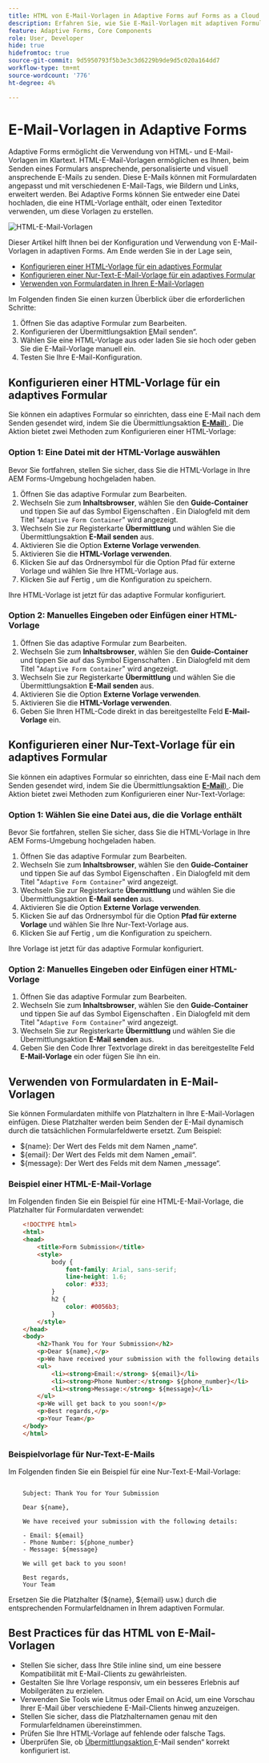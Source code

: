```yaml
---
title: HTML von E-Mail-Vorlagen in Adaptive Forms auf Forms as a Cloud Service
description: Erfahren Sie, wie Sie E-Mail-Vorlagen mit adaptiven Formularen verwenden.
feature: Adaptive Forms, Core Components
role: User, Developer
hide: true
hidefromtoc: true
source-git-commit: 9d5950793f5b3e3c3d6229b9de9d5c020a164dd7
workflow-type: tm+mt
source-wordcount: '776'
ht-degree: 4%

---
```


# E-Mail-Vorlagen in Adaptive Forms

Adaptive Forms ermöglicht die Verwendung von HTML- und E-Mail-Vorlagen im Klartext. HTML-E-Mail-Vorlagen ermöglichen es Ihnen, beim Senden eines Formulars ansprechende, personalisierte und visuell ansprechende E-Mails zu senden. Diese E-Mails können mit Formulardaten angepasst und mit verschiedenen E-Mail-Tags, wie Bildern und Links, erweitert werden. Bei Adaptive Forms können Sie entweder eine Datei hochladen, die eine HTML-Vorlage enthält, oder einen Texteditor verwenden, um diese Vorlagen zu erstellen.

![HTML-E-Mail-Vorlagen](/help/forms/assets/html-email.png)

Dieser Artikel hilft Ihnen bei der Konfiguration und Verwendung von E-Mail-Vorlagen in adaptiven Forms. Am Ende werden Sie in der Lage sein,

* [Konfigurieren einer HTML-Vorlage für ein adaptives Formular](#configure-an-html-template-for-an-adaptive-form)
* [Konfigurieren einer Nur-Text-E-Mail-Vorlage für ein adaptives Formular](#configure-a-plain-text-template-for-an-adaptive-form)
* [Verwenden von Formulardaten in Ihren E-Mail-Vorlagen](#use-form-data-in-your-email-templates)


Im Folgenden finden Sie einen kurzen Überblick über die erforderlichen Schritte:

1. Öffnen Sie das adaptive Formular zum Bearbeiten.
1. Konfigurieren der Übermittlungsaktion [E](/help/forms/configure-submit-action-send-email.md)Mail senden“.
1. Wählen Sie eine HTML-Vorlage aus oder laden Sie sie hoch oder geben Sie die E-Mail-Vorlage manuell ein.
1. Testen Sie Ihre E-Mail-Konfiguration.

## Konfigurieren einer HTML-Vorlage für ein adaptives Formular

Sie können ein adaptives Formular so einrichten, dass eine E-Mail nach dem Senden gesendet wird, indem Sie die Übermittlungsaktion [**E-Mail**) ](/help/forms/configure-submit-action-send-email.md). Die Aktion bietet zwei Methoden zum Konfigurieren einer HTML-Vorlage:

### Option 1: Eine Datei mit der HTML-Vorlage auswählen

Bevor Sie fortfahren, stellen Sie sicher, dass Sie die HTML-Vorlage in Ihre AEM Forms-Umgebung hochgeladen haben.

1. Öffnen Sie das adaptive Formular zum Bearbeiten.
1. Wechseln Sie zum **Inhaltsbrowser**, wählen Sie den **Guide-Container** und tippen Sie auf das Symbol Eigenschaften . Ein Dialogfeld mit dem Titel &quot;`Adaptive Form Container`&quot; wird angezeigt.
1. Wechseln Sie zur Registerkarte **Übermittlung** und wählen Sie die Übermittlungsaktion **E-Mail senden** aus.
1. Aktivieren Sie die Option **Externe Vorlage verwenden**.
1. Aktivieren Sie die **HTML-Vorlage verwenden**.
1. Klicken Sie auf das Ordnersymbol für die Option Pfad für externe Vorlage und wählen Sie Ihre HTML-Vorlage aus.
1. Klicken Sie auf Fertig , um die Konfiguration zu speichern.

Ihre HTML-Vorlage ist jetzt für das adaptive Formular konfiguriert.

### Option 2: Manuelles Eingeben oder Einfügen einer HTML-Vorlage

1. Öffnen Sie das adaptive Formular zum Bearbeiten.
1. Wechseln Sie zum **Inhaltsbrowser**, wählen Sie den **Guide-Container** und tippen Sie auf das Symbol Eigenschaften . Ein Dialogfeld mit dem Titel &quot;`Adaptive Form Container`&quot; wird angezeigt.
1. Wechseln Sie zur Registerkarte **Übermittlung** und wählen Sie die Übermittlungsaktion **E-Mail senden** aus.
1. Aktivieren Sie die Option **Externe Vorlage verwenden**.
1. Aktivieren Sie die **HTML-Vorlage verwenden**.
1. Geben Sie Ihren HTML-Code direkt in das bereitgestellte Feld **E-Mail-Vorlage** ein.


## Konfigurieren einer Nur-Text-Vorlage für ein adaptives Formular

Sie können ein adaptives Formular so einrichten, dass eine E-Mail nach dem Senden gesendet wird, indem Sie die Übermittlungsaktion [**E-Mail**) ](/help/forms/configure-submit-action-send-email.md). Die Aktion bietet zwei Methoden zum Konfigurieren einer Nur-Text-Vorlage:

### Option 1: Wählen Sie eine Datei aus, die die Vorlage enthält

Bevor Sie fortfahren, stellen Sie sicher, dass Sie die HTML-Vorlage in Ihre AEM Forms-Umgebung hochgeladen haben.

1. Öffnen Sie das adaptive Formular zum Bearbeiten.
1. Wechseln Sie zum **Inhaltsbrowser**, wählen Sie den **Guide-Container** und tippen Sie auf das Symbol Eigenschaften . Ein Dialogfeld mit dem Titel &quot;`Adaptive Form Container`&quot; wird angezeigt.
1. Wechseln Sie zur Registerkarte **Übermittlung** und wählen Sie die Übermittlungsaktion **E-Mail senden** aus.
1. Aktivieren Sie die Option **Externe Vorlage verwenden**.
1. Klicken Sie auf das Ordnersymbol für die Option **Pfad für externe Vorlage** und wählen Sie Ihre Nur-Text-Vorlage aus.
1. Klicken Sie auf Fertig , um die Konfiguration zu speichern.

Ihre Vorlage ist jetzt für das adaptive Formular konfiguriert.

### Option 2: Manuelles Eingeben oder Einfügen einer HTML-Vorlage

1. Öffnen Sie das adaptive Formular zum Bearbeiten.
1. Wechseln Sie zum **Inhaltsbrowser**, wählen Sie den **Guide-Container** und tippen Sie auf das Symbol Eigenschaften . Ein Dialogfeld mit dem Titel &quot;`Adaptive Form Container`&quot; wird angezeigt.
1. Wechseln Sie zur Registerkarte **Übermittlung** und wählen Sie die Übermittlungsaktion **E-Mail senden** aus.
1. Geben Sie den Code Ihrer Textvorlage direkt in das bereitgestellte Feld **E-Mail-Vorlage** ein oder fügen Sie ihn ein.

## Verwenden von Formulardaten in E-Mail-Vorlagen

Sie können Formulardaten mithilfe von Platzhaltern in Ihre E-Mail-Vorlagen einfügen. Diese Platzhalter werden beim Senden der E-Mail dynamisch durch die tatsächlichen Formularfeldwerte ersetzt. Zum Beispiel:

* ${name}: Der Wert des Felds mit dem Namen „name“.
* ${email}: Der Wert des Felds mit dem Namen „email“.
* ${message}: Der Wert des Felds mit dem Namen „message“.

### Beispiel einer HTML-E-Mail-Vorlage

Im Folgenden finden Sie ein Beispiel für eine HTML-E-Mail-Vorlage, die Platzhalter für Formulardaten verwendet:

```HTML
    <!DOCTYPE html>
    <html>
    <head>
        <title>Form Submission</title>
        <style>
            body {
                font-family: Arial, sans-serif;
                line-height: 1.6;
                color: #333;
            }
            h2 {
                color: #0056b3;
            }
        </style>
    </head>
    <body>
        <h2>Thank You for Your Submission</h2>
        <p>Dear ${name},</p>
        <p>We have received your submission with the following details:</p>
        <ul>
            <li><strong>Email:</strong> ${email}</li>
            <li><strong>Phone Number:</strong> ${phone_number}</li>
            <li><strong>Message:</strong> ${message}</li>
        </ul>
        <p>We will get back to you soon!</p>
        <p>Best regards,</p>
        <p>Your Team</p>
    </body>
    </html>
```

### Beispielvorlage für Nur-Text-E-Mails

Im Folgenden finden Sie ein Beispiel für eine Nur-Text-E-Mail-Vorlage:

```TXT
    
    Subject: Thank You for Your Submission
    
    Dear ${name},
    
    We have received your submission with the following details:
    
    - Email: ${email}
    - Phone Number: ${phone_number}
    - Message: ${message}
    
    We will get back to you soon!
    
    Best regards,
    Your Team
```

Ersetzen Sie die Platzhalter (${name}, ${email} usw.) durch die entsprechenden Formularfeldnamen in Ihrem adaptiven Formular.

## Best Practices für das HTML von E-Mail-Vorlagen

* Stellen Sie sicher, dass Ihre Stile inline sind, um eine bessere Kompatibilität mit E-Mail-Clients zu gewährleisten.
* Gestalten Sie Ihre Vorlage responsiv, um ein besseres Erlebnis auf Mobilgeräten zu erzielen.
* Verwenden Sie Tools wie Litmus oder Email on Acid, um eine Vorschau Ihrer E-Mail über verschiedene E-Mail-Clients hinweg anzuzeigen.
* Stellen Sie sicher, dass die Platzhalternamen genau mit den Formularfeldnamen übereinstimmen.
* Prüfen Sie Ihre HTML-Vorlage auf fehlende oder falsche Tags.
* Überprüfen Sie, ob [ Übermittlungsaktion ](/help/forms/configure-submit-action-send-email.md)E-Mail senden“ korrekt konfiguriert ist.
